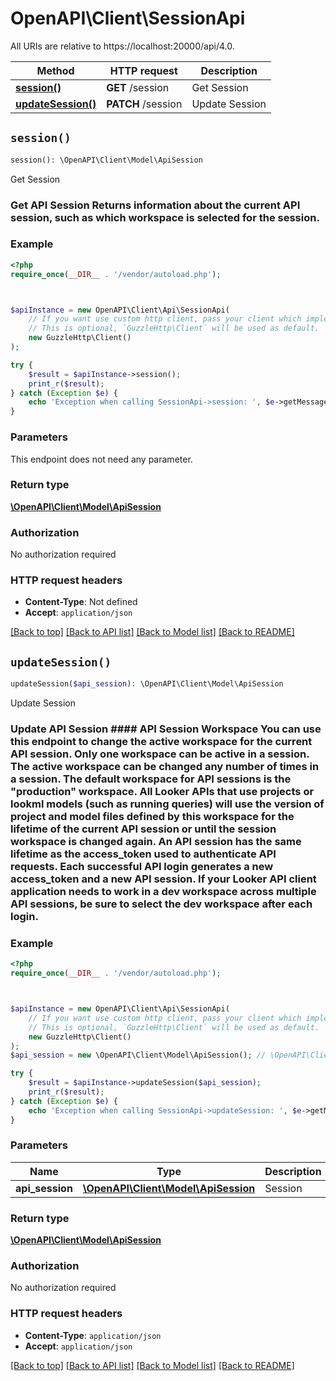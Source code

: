 # OpenAPI\Client\SessionApi

All URIs are relative to https://localhost:20000/api/4.0.

Method | HTTP request | Description
------------- | ------------- | -------------
[**session()**](SessionApi.md#session) | **GET** /session | Get Session
[**updateSession()**](SessionApi.md#updateSession) | **PATCH** /session | Update Session


## `session()`

```php
session(): \OpenAPI\Client\Model\ApiSession
```

Get Session

### Get API Session  Returns information about the current API session, such as which workspace is selected for the session.

### Example

```php
<?php
require_once(__DIR__ . '/vendor/autoload.php');



$apiInstance = new OpenAPI\Client\Api\SessionApi(
    // If you want use custom http client, pass your client which implements `GuzzleHttp\ClientInterface`.
    // This is optional, `GuzzleHttp\Client` will be used as default.
    new GuzzleHttp\Client()
);

try {
    $result = $apiInstance->session();
    print_r($result);
} catch (Exception $e) {
    echo 'Exception when calling SessionApi->session: ', $e->getMessage(), PHP_EOL;
}
```

### Parameters

This endpoint does not need any parameter.

### Return type

[**\OpenAPI\Client\Model\ApiSession**](../Model/ApiSession.md)

### Authorization

No authorization required

### HTTP request headers

- **Content-Type**: Not defined
- **Accept**: `application/json`

[[Back to top]](#) [[Back to API list]](../../README.md#endpoints)
[[Back to Model list]](../../README.md#models)
[[Back to README]](../../README.md)

## `updateSession()`

```php
updateSession($api_session): \OpenAPI\Client\Model\ApiSession
```

Update Session

### Update API Session  #### API Session Workspace  You can use this endpoint to change the active workspace for the current API session.  Only one workspace can be active in a session. The active workspace can be changed any number of times in a session.  The default workspace for API sessions is the \"production\" workspace.  All Looker APIs that use projects or lookml models (such as running queries) will use the version of project and model files defined by this workspace for the lifetime of the current API session or until the session workspace is changed again.  An API session has the same lifetime as the access_token used to authenticate API requests. Each successful API login generates a new access_token and a new API session.  If your Looker API client application needs to work in a dev workspace across multiple API sessions, be sure to select the dev workspace after each login.

### Example

```php
<?php
require_once(__DIR__ . '/vendor/autoload.php');



$apiInstance = new OpenAPI\Client\Api\SessionApi(
    // If you want use custom http client, pass your client which implements `GuzzleHttp\ClientInterface`.
    // This is optional, `GuzzleHttp\Client` will be used as default.
    new GuzzleHttp\Client()
);
$api_session = new \OpenAPI\Client\Model\ApiSession(); // \OpenAPI\Client\Model\ApiSession | Session

try {
    $result = $apiInstance->updateSession($api_session);
    print_r($result);
} catch (Exception $e) {
    echo 'Exception when calling SessionApi->updateSession: ', $e->getMessage(), PHP_EOL;
}
```

### Parameters

Name | Type | Description  | Notes
------------- | ------------- | ------------- | -------------
 **api_session** | [**\OpenAPI\Client\Model\ApiSession**](../Model/ApiSession.md)| Session |

### Return type

[**\OpenAPI\Client\Model\ApiSession**](../Model/ApiSession.md)

### Authorization

No authorization required

### HTTP request headers

- **Content-Type**: `application/json`
- **Accept**: `application/json`

[[Back to top]](#) [[Back to API list]](../../README.md#endpoints)
[[Back to Model list]](../../README.md#models)
[[Back to README]](../../README.md)
